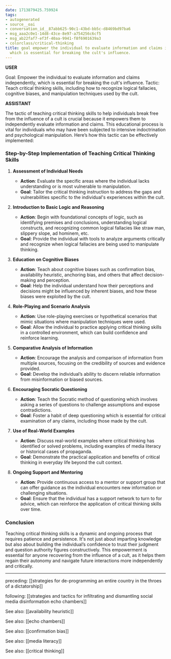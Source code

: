 ```yaml
---
date: 1713879425.759924
tags:
- autogenerated
- source__oai
- conversation_id__87abb625-90c1-43bd-bb5c-d8469bd97ba6
- msg_aaa2c0e1-14d8-43ce-8e97-a754256c6cf5
- msg_ab22faf7-ef3f-40aa-9941-f8f6901639a3
- colorclass/critical-thinking
title: goal empower the individual to evaluate information and claims independently,
  which is essential for breaking the cult's influence.
---
```


**USER**

Goal: Empower the individual to evaluate information and claims independently, which is essential for breaking the cult's influence.
Tactic: Teach critical thinking skills, including how to recognize logical fallacies, cognitive biases, and manipulation techniques used by the cult.


**ASSISTANT**

The tactic of teaching critical thinking skills to help individuals break free from the influence of a cult is crucial because it empowers them to independently evaluate information and claims. This educational process is vital for individuals who may have been subjected to intensive indoctrination and psychological manipulation. Here’s how this tactic can be effectively implemented:

### Step-by-Step Implementation of Teaching Critical Thinking Skills

1. **Assessment of Individual Needs**
   - **Action**: Evaluate the specific areas where the individual lacks understanding or is most vulnerable to manipulation.
   - **Goal**: Tailor the critical thinking instruction to address the gaps and vulnerabilities specific to the individual's experiences within the cult.

2. **Introduction to Basic Logic and Reasoning**
   - **Action**: Begin with foundational concepts of logic, such as identifying premises and conclusions, understanding logical constructs, and recognizing common logical fallacies like straw man, slippery slope, ad hominem, etc.
   - **Goal**: Provide the individual with tools to analyze arguments critically and recognize when logical fallacies are being used to manipulate thinking.

3. **Education on Cognitive Biases**
   - **Action**: Teach about cognitive biases such as confirmation bias, availability heuristic, anchoring bias, and others that affect decision-making and perception.
   - **Goal**: Help the individual understand how their perceptions and decisions might be influenced by inherent biases, and how these biases were exploited by the cult.

4. **Role-Playing and Scenario Analysis**
   - **Action**: Use role-playing exercises or hypothetical scenarios that mimic situations where manipulation techniques were used.
   - **Goal**: Allow the individual to practice applying critical thinking skills in a controlled environment, which can build confidence and reinforce learning.

5. **Comparative Analysis of Information**
   - **Action**: Encourage the analysis and comparison of information from multiple sources, focusing on the credibility of sources and evidence provided.
   - **Goal**: Develop the individual’s ability to discern reliable information from misinformation or biased sources.

6. **Encouraging Socratic Questioning**
   - **Action**: Teach the Socratic method of questioning which involves asking a series of questions to challenge assumptions and expose contradictions.
   - **Goal**: Foster a habit of deep questioning which is essential for critical examination of any claims, including those made by the cult.

7. **Use of Real-World Examples**
   - **Action**: Discuss real-world examples where critical thinking has identified or solved problems, including examples of media literacy or historical cases of propaganda.
   - **Goal**: Demonstrate the practical application and benefits of critical thinking in everyday life beyond the cult context.

8. **Ongoing Support and Mentoring**
   - **Action**: Provide continuous access to a mentor or support group that can offer guidance as the individual encounters new information or challenging situations.
   - **Goal**: Ensure that the individual has a support network to turn to for advice, which can reinforce the application of critical thinking skills over time.

### Conclusion

Teaching critical thinking skills is a dynamic and ongoing process that requires patience and persistence. It's not just about imparting knowledge but also about building the individual’s confidence to trust their judgment and question authority figures constructively. This empowerment is essential for anyone recovering from the influence of a cult, as it helps them regain their autonomy and navigate future interactions more independently and critically.


---

preceding: [[strategies for de-programming an entire country in the throes of a dictatorship]]  


following: [[strategies and tactics for infiltrating and dismantling social media disinformation echo chambers]]

See also: [[availability heuristic]]


See also: [[echo chambers]]


See also: [[confirmation bias]]


See also: [[media literacy]]


See also: [[critical thinking]]
